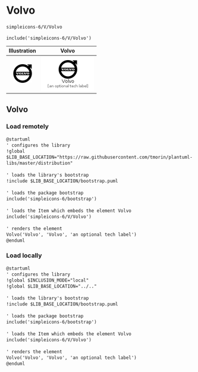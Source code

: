 # Volvo


```text
simpleicons-6/V/Volvo
```

```text
include('simpleicons-6/V/Volvo')
```



| Illustration | Volvo |
| :---: | :---: |
| ![illustration for Illustration](../../simpleicons-6/V/Volvo.png) | ![illustration for Volvo](../../simpleicons-6/V/Volvo.Local.png) |




## Volvo

### Load remotely
```plantuml
@startuml
' configures the library
!global $LIB_BASE_LOCATION="https://raw.githubusercontent.com/tmorin/plantuml-libs/master/distribution"

' loads the library's bootstrap
!include $LIB_BASE_LOCATION/bootstrap.puml

' loads the package bootstrap
include('simpleicons-6/bootstrap')

' loads the Item which embeds the element Volvo
include('simpleicons-6/V/Volvo')

' renders the element
Volvo('Volvo', 'Volvo', 'an optional tech label')
@enduml
```

### Load locally
```plantuml
@startuml
' configures the library
!global $INCLUSION_MODE="local"
!global $LIB_BASE_LOCATION="../.."

' loads the library's bootstrap
!include $LIB_BASE_LOCATION/bootstrap.puml

' loads the package bootstrap
include('simpleicons-6/bootstrap')

' loads the Item which embeds the element Volvo
include('simpleicons-6/V/Volvo')

' renders the element
Volvo('Volvo', 'Volvo', 'an optional tech label')
@enduml
```

